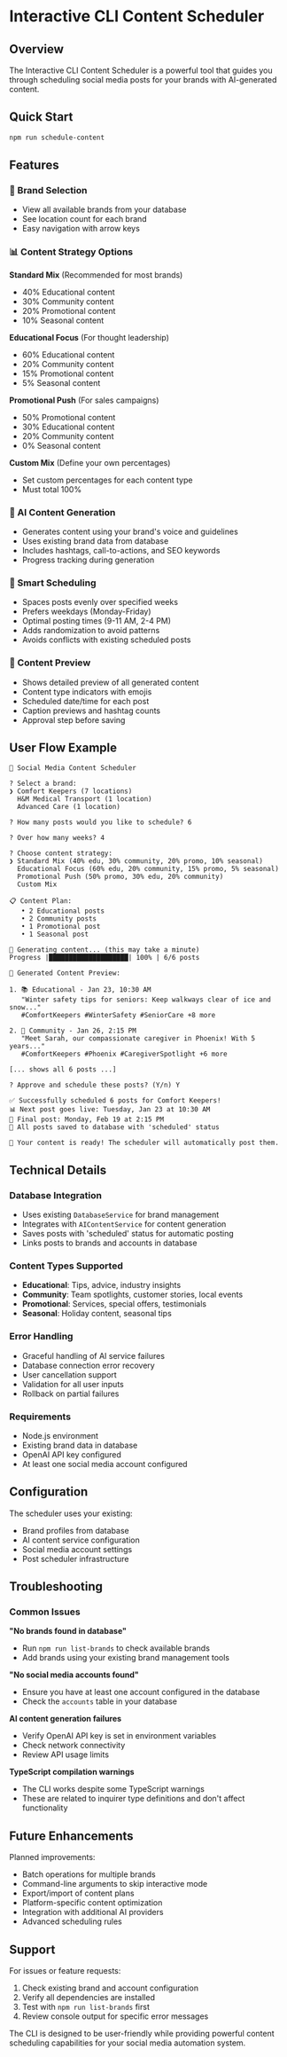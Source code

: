# Interactive CLI Content Scheduler

## Overview

The Interactive CLI Content Scheduler is a powerful tool that guides you through scheduling social media posts for your brands with AI-generated content.

## Quick Start

```bash
npm run schedule-content
```

## Features

### 🎯 Brand Selection
- View all available brands from your database
- See location count for each brand
- Easy navigation with arrow keys

### 📊 Content Strategy Options

**Standard Mix** (Recommended for most brands)
- 40% Educational content
- 30% Community content  
- 20% Promotional content
- 10% Seasonal content

**Educational Focus** (For thought leadership)
- 60% Educational content
- 20% Community content
- 15% Promotional content
- 5% Seasonal content

**Promotional Push** (For sales campaigns)
- 50% Promotional content
- 30% Educational content
- 20% Community content
- 0% Seasonal content

**Custom Mix** (Define your own percentages)
- Set custom percentages for each content type
- Must total 100%

### 🤖 AI Content Generation
- Generates content using your brand's voice and guidelines
- Uses existing brand data from database
- Includes hashtags, call-to-actions, and SEO keywords
- Progress tracking during generation

### 📅 Smart Scheduling
- Spaces posts evenly over specified weeks
- Prefers weekdays (Monday-Friday)
- Optimal posting times (9-11 AM, 2-4 PM)
- Adds randomization to avoid patterns
- Avoids conflicts with existing scheduled posts

### 📝 Content Preview
- Shows detailed preview of all generated content
- Content type indicators with emojis
- Scheduled date/time for each post
- Caption previews and hashtag counts
- Approval step before saving

## User Flow Example

```
🎯 Social Media Content Scheduler

? Select a brand:
❯ Comfort Keepers (7 locations)
  H&M Medical Transport (1 location)  
  Advanced Care (1 location)

? How many posts would you like to schedule? 6

? Over how many weeks? 4

? Choose content strategy:
❯ Standard Mix (40% edu, 30% community, 20% promo, 10% seasonal)
  Educational Focus (60% edu, 20% community, 15% promo, 5% seasonal)
  Promotional Push (50% promo, 30% edu, 20% community)
  Custom Mix

📋 Content Plan:
   • 2 Educational posts
   • 2 Community posts
   • 1 Promotional post
   • 1 Seasonal post

🤖 Generating content... (this may take a minute)
Progress |████████████████████| 100% | 6/6 posts

📝 Generated Content Preview:

1. 📚 Educational - Jan 23, 10:30 AM
   "Winter safety tips for seniors: Keep walkways clear of ice and snow..."
   #ComfortKeepers #WinterSafety #SeniorCare +8 more
   
2. 👥 Community - Jan 26, 2:15 PM  
   "Meet Sarah, our compassionate caregiver in Phoenix! With 5 years..."
   #ComfortKeepers #Phoenix #CaregiverSpotlight +6 more

[... shows all 6 posts ...]

? Approve and schedule these posts? (Y/n) Y

✅ Successfully scheduled 6 posts for Comfort Keepers!
📊 Next post goes live: Tuesday, Jan 23 at 10:30 AM
📅 Final post: Monday, Feb 19 at 2:15 PM
💾 All posts saved to database with 'scheduled' status

🎉 Your content is ready! The scheduler will automatically post them.
```

## Technical Details

### Database Integration
- Uses existing `DatabaseService` for brand management
- Integrates with `AIContentService` for content generation
- Saves posts with 'scheduled' status for automatic posting
- Links posts to brands and accounts in database

### Content Types Supported
- **Educational**: Tips, advice, industry insights
- **Community**: Team spotlights, customer stories, local events
- **Promotional**: Services, special offers, testimonials
- **Seasonal**: Holiday content, seasonal tips

### Error Handling
- Graceful handling of AI service failures
- Database connection error recovery
- User cancellation support
- Validation for all user inputs
- Rollback on partial failures

### Requirements
- Node.js environment
- Existing brand data in database
- OpenAI API key configured
- At least one social media account configured

## Configuration

The scheduler uses your existing:
- Brand profiles from database
- AI content service configuration
- Social media account settings
- Post scheduler infrastructure

## Troubleshooting

### Common Issues

**"No brands found in database"**
- Run `npm run list-brands` to check available brands
- Add brands using your existing brand management tools

**"No social media accounts found"**
- Ensure you have at least one account configured in the database
- Check the `accounts` table in your database

**AI content generation failures**
- Verify OpenAI API key is set in environment variables
- Check network connectivity
- Review API usage limits

**TypeScript compilation warnings**
- The CLI works despite some TypeScript warnings
- These are related to inquirer type definitions and don't affect functionality

## Future Enhancements

Planned improvements:
- Batch operations for multiple brands
- Command-line arguments to skip interactive mode
- Export/import of content plans
- Platform-specific content optimization
- Integration with additional AI providers
- Advanced scheduling rules

## Support

For issues or feature requests:
1. Check existing brand and account configuration
2. Verify all dependencies are installed
3. Test with `npm run list-brands` first
4. Review console output for specific error messages

The CLI is designed to be user-friendly while providing powerful content scheduling capabilities for your social media automation system. 